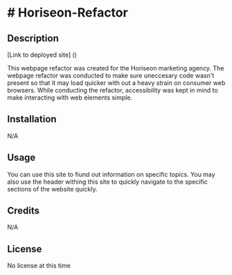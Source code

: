 # # Horiseon-Refactor

## Description

[Link to deployed site] ()

This webpage refactor was created for the Horiseon marketing agency. The webpage refactor was conducted to make sure uneccesary code wasn't present so that it may load quicker with out a heavy strain on consumer web browsers. While conducting the refactor, accessibility was kept in mind to make interacting with web elements simple.



## Installation

N/A

## Usage

You can use this site to fiund out information on specific topics. You may also use the header withing this site to quickly navigate to the specific sections of the website quickly.

## Credits

N/A

## License

No license at this time